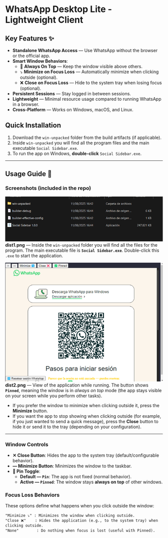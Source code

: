 # WhatsApp Desktop Lite - Lightweight Client

## Key Features ✨

- **Standalone WhatsApp Access** — Use WhatsApp without the browser or the official app.
- **Smart Window Behaviors**:
  - 📌 **Always On Top** — Keep the window visible above others.
  - ⤵️ **Minimize on Focus Loss** — Automatically minimize when clicking outside (optional).
  - ❌ **Close on Focus Loss** — Hide to the system tray when losing focus (optional).
- **Persistent Sessions** — Stay logged in between sessions.
- **Lightweight** — Minimal resource usage compared to running WhatsApp in a browser.
- **Cross-Platform** — Works on Windows, macOS, and Linux.

## Quick Installation

1. Download the `win-unpacked` folder from the build artifacts (if applicable).
2. Inside `win-unpacked` you will find all the program files and the main executable `Social Sidebar.exe`.
3. To run the app on Windows, **double-click** `Social Sidebar.exe`.

---

## Usage Guide 🚀

### Screenshots (included in the repo)

![Installation and executable](styles/dist1.png)  
**dist1.png** — Inside the `win-unpacked` folder you will find all the files for the program. The main executable file is **`Social Sidebar.exe`**. Double-click this `.exe` to start the application.

![Interface and Pinned button](styles/dist2.png)  
**dist2.png** — View of the application while running. The button shows **`Pinned`**, meaning the window is in *always on top* mode (the app stays visible on your screen while you perform other tasks).  

- If you prefer the window to minimize when clicking outside it, press the **Minimize** button.  
- If you want the app to stop showing when clicking outside (for example, if you just wanted to send a quick message), press the **Close** button to hide it or send it to the tray (depending on your configuration).

---

### Window Controls

- **✕ Close Button**: Hides the app to the system tray (default/configurable behavior).  
- **— Minimize Button**: Minimizes the window to the taskbar.  
- **📌 Pin Toggle**:
  - **Default — `Pin`**: The app is not fixed (normal behavior).  
  - **Active — `Pinned`**: The window stays **always on top** of other windows.

### Focus Loss Behaviors
These options define what happens when you click outside the window:

```plaintext
"Minimize ⤵️" : Minimizes the window when clicking outside.
"Close ❌"    : Hides the application (e.g., to the system tray) when clicking outside.
"None"        : Do nothing when focus is lost (useful with Pinned).

